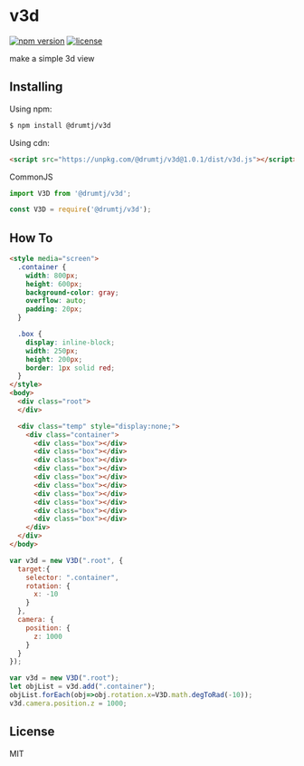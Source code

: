 # v3d

[![npm version](https://img.shields.io/npm/v/@drumtj/v3d.svg?style=flat)](https://www.npmjs.com/package/@drumtj/v3d)
[![license](https://img.shields.io/npm/l/@drumtj/v3d.svg)](#)

make a simple 3d view


## Installing

Using npm:

```bash
$ npm install @drumtj/v3d
```

Using cdn:
```html
<script src="https://unpkg.com/@drumtj/v3d@1.0.1/dist/v3d.js"></script>
```

CommonJS
```js
import V3D from '@drumtj/v3d';
```
```js
const V3D = require('@drumtj/v3d');
```

## How To

```html
<style media="screen">
  .container {
    width: 800px;
    height: 600px;
    background-color: gray;
    overflow: auto;
    padding: 20px;
  }

  .box {
    display: inline-block;
    width: 250px;
    height: 200px;
    border: 1px solid red;
  }
</style>
<body>
  <div class="root">
  </div>

  <div class="temp" style="display:none;">
    <div class="container">
      <div class="box"></div>
      <div class="box"></div>
      <div class="box"></div>
      <div class="box"></div>
      <div class="box"></div>
      <div class="box"></div>
      <div class="box"></div>
      <div class="box"></div>
      <div class="box"></div>
      <div class="box"></div>
    </div>
  </div>
</body>
```

```js
var v3d = new V3D(".root", {
  target:{
    selector: ".container",
    rotation: {
      x: -10
    }
  },
  camera: {
    position: {
      z: 1000
    }
  }
});
```

```js
var v3d = new V3D(".root");
let objList = v3d.add(".container");
objList.forEach(obj=>obj.rotation.x=V3D.math.degToRad(-10));
v3d.camera.position.z = 1000;
```


## License

MIT
